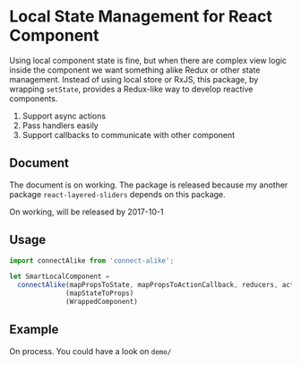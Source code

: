 # Local State Management for React Component

Using local component state is fine, but when there are complex view logic inside the 
component we want something alike Redux or other state management.  Instead of using 
local store or RxJS, this package, by wrapping `setState`, provides a Redux-like way 
to develop reactive components.

1. Support async actions 
2. Pass handlers easily
3. Support callbacks to communicate with other component


## Document
The document is on working.  The package is released because my another package `react-layered-sliders` depends on this package.

On working, will be released by 2017-10-1

## Usage 
```js
import connectAlike from 'connect-alike';

let SmartLocalComponent = 
  connectAlike(mapPropsToState, mapPropsToActionCallback, reducers, actions)
              (mapStateToProps)
              (WrappedComponent)
```

## Example 
On process.  You could have a look on `demo/`
